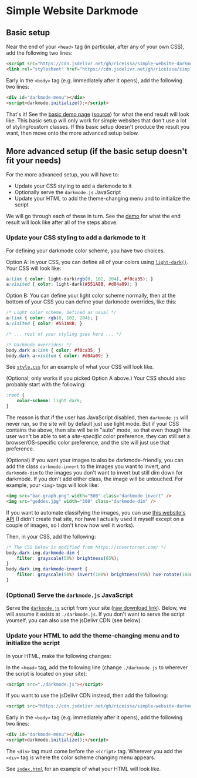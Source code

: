 # Simple Website Darkmode

## Basic setup

Near the end of your `<head>` tag (in particular, after any of your own CSS),
add the following two lines:

```html
<script src="https://cdn.jsdelivr.net/gh/riceissa/simple-website-darkmode@latest/docs/darkmode.js"></script>
<link rel="stylesheet" href="https://cdn.jsdelivr.net/gh/riceissa/simple-website-darkmode@latest/docs/darkmode-overrides.css">
```

Early in the `<body>` tag (e.g. immediately after it opens), add the following
two lines:

```html
<div id="darkmode-menu"></div>
<script>darkmode.initialize();</script>
```

That's it! See the
[basic demo page](https://riceissa.github.io/simple-website-darkmode/basic-demo.html)
([source](https://github.com/riceissa/simple-website-darkmode/blob/master/docs/basic-demo.html))
for what the end result will look like. This basic setup will only work for
simple websites that don't use a lot of styling/custom classes. If this basic
setup doesn't produce the result you want, then move onto the more advanced
setup below.

## More advanced setup (if the basic setup doesn't fit your needs)

For the more advanced setup, you will have to:

- Update your CSS styling to add a darkmode to it
- Optionally serve the `darkmode.js` JavaScript
- Update your HTML to add the theme-changing menu and to initialize the script

We will go through each of these in turn.
See the [demo](https://riceissa.github.io/simple-website-darkmode/) for what
the end result will look like after all of the steps above.

### Update your CSS styling to add a darkmode to it

For defining your darkmode color scheme, you have two choices.

Option A: In your CSS, you can define all of your colors using
[`light-dark()`](https://developer.mozilla.org/en-US/docs/Web/CSS/color_value/light-dark). Your CSS will look like:

```css
a:link { color: light-dark(rgb(0, 102, 204), #f0ca35); }
a:visited { color: light-dark(#551A8B, #d04a09); }
```

Option B: You can define your light color scheme normally, then at the
bottom of your CSS you can define your darkmode overrides, like this:

```css
/* Light color scheme, defined as usual */
a:link { color: rgb(0, 102, 204); }
a:visited { color: #551A8B; }

/* ... rest of your styling goes here ... */

/* Darkmode overrides: */
body.dark a:link { color: #f0ca35; }
body.dark a:visited { color: #d04a09; }
```

See [`style.css`](docs/style.css) for an example of what your CSS will look
like.

(Optional; only works if you picked Option A above.) Your CSS should also
probably start with the following:

```css
:root {
    color-scheme: light dark;
}
```

The reason is that if the user has JavaScript disabled, then `darkmode.js`
will never run, so the site will by default just use light mode. But if your
CSS contains the above, then site will be in "auto" mode, so that even
though the user won't be able to set a _site-specific_ color preference,
they can still set a browser/OS-specific color preference, and the site will
just use that preference.

(Optional) If you want your images to also be darkmode-friendly, you can add
the class `darkmode-invert` to the images you want to invert, and
`darkmode-dim` to the images you don't want to invert but still
dim down for darkmode. If you don't add either class, the image will be
untouched. For example, your `<img>` tags will look like:

```html
<img src="bar-graph.png" width="500" class="darkmode-invert" />
<img src="geddes.jpg" width="500" class="darkmode-dim" />
```

If you want to automate classifying the images, you can use
[this website's API](https://invertornot.com/) (I didn't create that site,
nor have I actually used it myself except on a couple of images, so I don't
know how well it works).

Then, in your CSS, add the following:

```css
/* The CSS below is modified from https://invertornot.com/ */
body.dark img.darkmode-dim {
    filter: grayscale(50%) brightness(85%);
}
body.dark img.darkmode-invert {
    filter: grayscale(50%) invert(100%) brightness(95%) hue-rotate(180deg);
}
```

### (Optional) Serve the `darkmode.js` JavaScript

Serve the [`darkmode.js`](docs/darkmode.js) script from your site ([raw download link](https://raw.githubusercontent.com/riceissa/simple-website-darkmode/refs/heads/master/docs/darkmode.js)). Below, we will assume it exists at `./darkmode.js`. If you don't want to serve the script yourself, you can also use the jsDelivr CDN (see below).

### Update your HTML to add the theme-changing menu and to initialize the script

In your HTML, make the following changes:

In the `<head>` tag, add the following line (change `./darkmode.js` to
wherever the script is located on your site):

```html
<script src="./darkmode.js"></script>
```

If you want to use the jsDelivr CDN instead, then add the following:

```html
<script src="https://cdn.jsdelivr.net/gh/riceissa/simple-website-darkmode@latest/docs/darkmode.js"></script>
```

Early in the `<body>` tag (e.g. immediately after it opens), add the
following two lines:

```html
<div id="darkmode-menu"></div>
<script>darkmode.initialize();</script>
```

The `<div>` tag must come before the `<script>` tag. Wherever you add the
`<div>` tag is where the color scheme changing menu appears.

See [`index.html`](docs/index.html) for an example of what your HTML will
look like.
